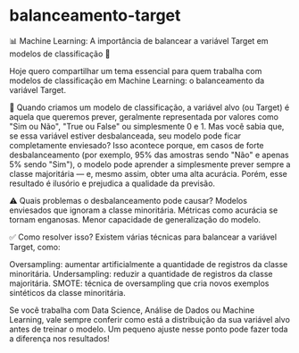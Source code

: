 # balanceamento-target
📊 Machine Learning: A importância de balancear a variável Target em modelos de classificação 🤖

Hoje quero compartilhar um tema essencial para quem trabalha com modelos de classificação em Machine Learning: o balanceamento da variável Target.

🔎 Quando criamos um modelo de classificação, a variável alvo (ou Target) é aquela que queremos prever, geralmente representada por valores como "Sim ou Não", "True ou False" ou simplesmente 0 e 1.
Mas você sabia que, se essa variável estiver desbalanceada, seu modelo pode ficar completamente enviesado? Isso acontece porque, em casos de forte desbalanceamento (por exemplo, 95% das amostras sendo "Não" e apenas 5% sendo "Sim"), o modelo pode aprender a simplesmente prever sempre a classe majoritária — e, mesmo assim, obter uma alta acurácia. Porém, esse resultado é ilusório e prejudica a qualidade da previsão.

⚠️ Quais problemas o desbalanceamento pode causar?
Modelos enviesados que ignoram a classe minoritária.
Métricas como acurácia se tornam enganosas.
Menor capacidade de generalização do modelo.

✅ Como resolver isso? Existem várias técnicas para balancear a variável Target, como:

Oversampling: aumentar artificialmente a quantidade de registros da classe minoritária.
Undersampling: reduzir a quantidade de registros da classe majoritária.
SMOTE: técnica de oversampling que cria novos exemplos sintéticos da classe minoritária.

Se você trabalha com Data Science, Análise de Dados ou Machine Learning, vale sempre conferir como está a distribuição da sua variável alvo antes de treinar o modelo. Um pequeno ajuste nesse ponto pode fazer toda a diferença nos resultados!
